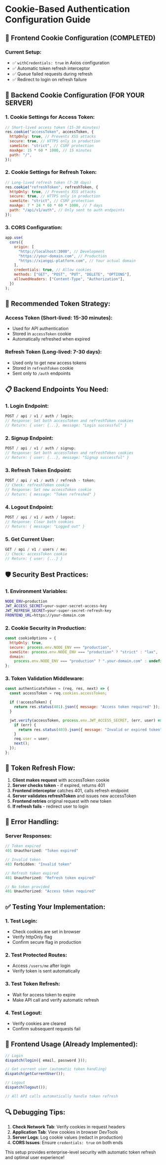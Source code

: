 # Cookie-Based Authentication Configuration Guide

## 🍪 Frontend Cookie Configuration (COMPLETED)

### Current Setup:

- ✅ `withCredentials: true` in Axios configuration
- ✅ Automatic token refresh interceptor
- ✅ Queue failed requests during refresh
- ✅ Redirect to login on refresh failure

## 🔧 Backend Cookie Configuration (FOR YOUR SERVER)

### 1. Cookie Settings for Access Token:

```javascript
// Short-lived access token (15-30 minutes)
res.cookie("accessToken", accessToken, {
  httpOnly: true, // Prevents XSS attacks
  secure: true, // HTTPS only in production
  sameSite: "strict", // CSRF protection
  maxAge: 15 * 60 * 1000, // 15 minutes
  path: "/",
});
```

### 2. Cookie Settings for Refresh Token:

```javascript
// Long-lived refresh token (7-30 days)
res.cookie("refreshToken", refreshToken, {
  httpOnly: true, // Prevents XSS attacks
  secure: true, // HTTPS only in production
  sameSite: "strict", // CSRF protection
  maxAge: 7 * 24 * 60 * 60 * 1000, // 7 days
  path: "/api/v1/auth", // Only sent to auth endpoints
});
```

### 3. CORS Configuration:

```javascript
app.use(
  cors({
    origin: [
      "http://localhost:3000", // Development
      "https://your-domain.com", // Production
      "https://xiangqi-platform.com", // Your actual domain
    ],
    credentials: true, // Allow cookies
    methods: ["GET", "POST", "PUT", "DELETE", "OPTIONS"],
    allowedHeaders: ["Content-Type", "Authorization"],
  })
);
```

## 🔐 Recommended Token Strategy:

### Access Token (Short-lived: 15-30 minutes):

- Used for API authentication
- Stored in `accessToken` cookie
- Automatically refreshed when expired

### Refresh Token (Long-lived: 7-30 days):

- Used only to get new access tokens
- Stored in `refreshToken` cookie
- Sent only to `/auth` endpoints

## 📋 Backend Endpoints You Need:

### 1. Login Endpoint:

```javascript
POST / api / v1 / auth / login;
// Response: Set both accessToken and refreshToken cookies
// Return: { user: {...}, message: "Login successful" }
```

### 2. Signup Endpoint:

```javascript
POST / api / v1 / auth / signup;
// Response: Set both accessToken and refreshToken cookies
// Return: { user: {...}, message: "Signup successful" }
```

### 3. Refresh Token Endpoint:

```javascript
POST / api / v1 / auth / refresh - token;
// Check: refreshToken cookie
// Response: Set new accessToken cookie
// Return: { message: "Token refreshed" }
```

### 4. Logout Endpoint:

```javascript
POST / api / v1 / auth / logout;
// Response: Clear both cookies
// Return: { message: "Logged out" }
```

### 5. Get Current User:

```javascript
GET / api / v1 / users / me;
// Check: accessToken cookie
// Return: { user: {...} }
```

## 🛡️ Security Best Practices:

### 1. Environment Variables:

```bash
NODE_ENV=production
JWT_ACCESS_SECRET=your-super-secret-access-key
JWT_REFRESH_SECRET=your-super-secret-refresh-key
FRONTEND_URL=https://your-domain.com
```

### 2. Cookie Security in Production:

```javascript
const cookieOptions = {
  httpOnly: true,
  secure: process.env.NODE_ENV === "production",
  sameSite: process.env.NODE_ENV === "production" ? "strict" : "lax",
  domain:
    process.env.NODE_ENV === "production" ? ".your-domain.com" : undefined,
};
```

### 3. Token Validation Middleware:

```javascript
const authenticateToken = (req, res, next) => {
  const accessToken = req.cookies.accessToken;

  if (!accessToken) {
    return res.status(401).json({ message: "Access token required" });
  }

  jwt.verify(accessToken, process.env.JWT_ACCESS_SECRET, (err, user) => {
    if (err) {
      return res.status(403).json({ message: "Invalid or expired token" });
    }
    req.user = user;
    next();
  });
};
```

## 🔄 Token Refresh Flow:

1. **Client makes request** with accessToken cookie
2. **Server checks token** - if expired, returns 401
3. **Frontend interceptor** catches 401, calls refresh endpoint
4. **Server validates refreshToken** and issues new accessToken
5. **Frontend retries** original request with new token
6. **If refresh fails** - redirect user to login

## 🚨 Error Handling:

### Server Responses:

```javascript
// Token expired
401 Unauthorized: "Token expired"

// Invalid token
403 Forbidden: "Invalid token"

// Refresh token expired
401 Unauthorized: "Refresh token expired"

// No token provided
401 Unauthorized: "Access token required"
```

## ✅ Testing Your Implementation:

### 1. Test Login:

- Check cookies are set in browser
- Verify httpOnly flag
- Confirm secure flag in production

### 2. Test Protected Routes:

- Access `/users/me` after login
- Verify token is sent automatically

### 3. Test Token Refresh:

- Wait for access token to expire
- Make API call and verify automatic refresh

### 4. Test Logout:

- Verify cookies are cleared
- Confirm subsequent requests fail

## 📱 Frontend Usage (Already Implemented):

```typescript
// Login
dispatch(login({ email, password }));

// Get current user (automatic token handling)
dispatch(getCurrentUser());

// Logout
dispatch(logout());

// All API calls automatically handle token refresh
```

## 🔍 Debugging Tips:

1. **Check Network Tab**: Verify cookies in request headers
2. **Application Tab**: View cookies in browser DevTools
3. **Server Logs**: Log cookie values (redact in production)
4. **CORS Issues**: Ensure `credentials: true` on both ends

This setup provides enterprise-level security with automatic token refresh and optimal user experience!
